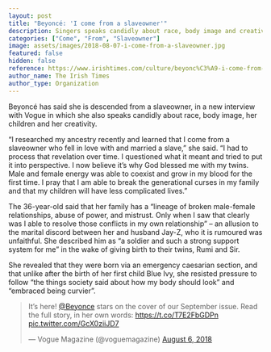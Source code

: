 ```yaml
---
layout: post
title: "Beyoncé: 'I come from a slaveowner'"
description: Singers speaks candidly about race, body image and creativity in Vogue’s September issue
categories: ["Come", "From", "Slaveowner"]
image: assets/images/2018-08-07-i-come-from-a-slaveowner.jpg
featured: false
hidden: false
reference: https://www.irishtimes.com/culture/beyonc%C3%A9-i-come-from-a-slaveowner-1.3588679
author_name: The Irish Times
author_type: Organization
---
```

Beyoncé has said she is descended from a slaveowner, in a new interview with Vogue in which she also speaks candidly about race, body image, her children and her creativity.

“I researched my ancestry recently and learned that I come from a slaveowner who fell in love with and married a slave,” she said. “I had to process that revelation over time. I questioned what it meant and tried to put it into perspective. I now believe it’s why God blessed me with my twins. Male and female energy was able to coexist and grow in my blood for the first time. I pray that I am able to break the generational curses in my family and that my children will have less complicated lives.”

The 36-year-old said that her family has a “lineage of broken male-female relationships, abuse of power, and mistrust. Only when I saw that clearly was I able to resolve those conflicts in my own relationship” – an allusion to the marital discord between her and husband Jay-Z, who it is rumoured was unfaithful. She described him as “a soldier and such a strong support system for me” in the wake of giving birth to their twins, Rumi and Sir.

She revealed that they were born via an emergency caesarian section, and that unlike after the birth of her first child Blue Ivy, she resisted pressure to follow “the things society said about how my body should look” and “embraced being curvier”.

<blockquote class="twitter-tweet" data-lang="en"><p lang="en" dir="ltr">It’s here! <a href="https://twitter.com/Beyonce?ref_src=twsrc%5Etfw">@Beyonce</a> stars on the cover of our September issue. Read the full story, in her own words: <a href="https://t.co/T7E2FbGDPn">https://t.co/T7E2FbGDPn</a> <a href="https://t.co/GcX0ziiJD7">pic.twitter.com/GcX0ziiJD7</a></p>&mdash; Vogue Magazine (@voguemagazine) <a href="https://twitter.com/voguemagazine/status/1026452873155096577?ref_src=twsrc%5Etfw">August 6, 2018</a></blockquote>
<script async src="https://platform.twitter.com/widgets.js" charset="utf-8"></script>

